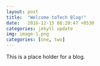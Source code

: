 ```yaml
---
layout: post
title:  "Welcome toTech Blog!"
date:   2016-12-15 08:20:47 +0530
categories: jekyll update
img: image-1.png
categories: [one, two]
---
```

This is a place holder for a blog.


[msa-wikipedia]: https://en.wikipedia.org/wiki/Microservices
